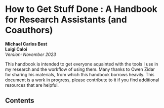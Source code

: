 # How to Get Stuff Done : A Handbook for Research Assistants (and Coauthors)

**Michael Carlos Best**  
**Luigi Caloi**  
*Version: November 2023*


This handbook is intended to get everyone aquainted with the tools I use in my research and the workflow of using them. Many thanks to Owen Zidar for sharing his materials, from which this handbook borrows heavily. This document is a work in progress, please contribute to it if you find additional resources that are helpful.

## Contents

```{tableofcontents}
```
